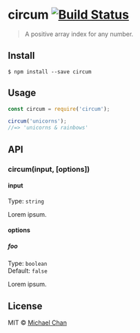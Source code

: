 # circum [![Build Status](https://travis-ci.org/chantastic/circum.svg?branch=master)](https://travis-ci.org/chantastic/circum)

> A positive array index for any number.


## Install

```
$ npm install --save circum
```


## Usage

```js
const circum = require('circum');

circum('unicorns');
//=> 'unicorns & rainbows'
```


## API

### circum(input, [options])

#### input

Type: `string`

Lorem ipsum.

#### options

##### foo

Type: `boolean`<br>
Default: `false`

Lorem ipsum.


## License

MIT © [Michael Chan](http://chantastic.org)
